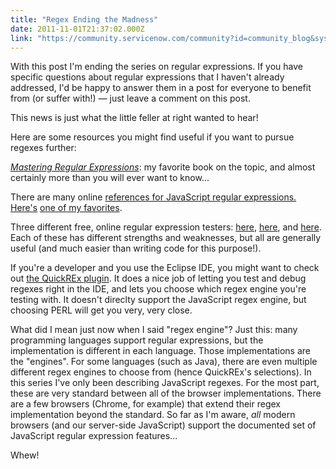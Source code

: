 ```yaml
---
title: "Regex Ending the Madness"
date: 2011-11-01T21:37:02.000Z
link: "https://community.servicenow.com/community?id=community_blog&sys_id=290daaa5dbd0dbc01dcaf3231f961981"
---
```

<p>With this post I'm ending the series on regular expressions. If you have specific questions about regular expressions that I haven't already addressed, I'd be happy to answer them in a post for everyone to benefit from (or suffer with!) — just leave a comment on this post.</p><p></p><p>This news is just what the little feller at right wanted to hear!</p><p></p><p>Here are some resources you might find useful if you want to pursue regexes further:</p><p></p><p><a href="http://www.amazon.com/Mastering-Regular-Expressions-Jeffrey-Friedl/dp/0596528124/ref=sr_1_1?s=books&amp;ie=UTF8&amp;qid=1319467991&amp;sr=1-1"><em>Mastering Regular Expressions</em></a>: my favorite book on the topic, and almost certainly more than you will ever want to know...</p><p></p><p>There are many online <a title="w.google.com/search?q=javascript+regular+expression+reference&ie=utf-8&oe=utf-8&aq=t&rls=org.mozilla:en-US:official" href="http://www.google.com/search?q=javascript+regular+expression+reference&amp;ie=utf-8&amp;oe=utf-8&amp;aq=t&amp;rls=org.mozilla:en-US:official">references for JavaScript regular expressions. Here's</a> <a title="eveloper.mozilla.org/en/JavaScript/Reference/Global_Objects/RegExp" href="https://developer.mozilla.org/en/JavaScript/Reference/Global_Objects/RegExp">one of my favorites</a>.</p><p></p><p>Three different free, online regular expression testers: <a title="w.gethifi.com/tools/regex" href="http://www.gethifi.com/tools/regex">here</a>, <a title="gexpal.com/" href="http://regexpal.com/">here</a>, and <a title="w.regextester.com/index.html" href="http://www.regextester.com/index.html">here</a>. Each of these has different strengths and weaknesses, but all are generally useful (and much easier than writing code for this purpose!).</p><p></p><p>If you're a developer and you use the Eclipse IDE, you might want to check out <a title="w.bastian-bergerhoff.com/eclipse/features/web/QuickREx/toc.html" href="http://www.bastian-bergerhoff.com/eclipse/features/web/QuickREx/toc.html">the QuickREx plugin</a>. It does a nice job of letting you test and debug regexes right in the IDE, and lets you choose which regex engine you're testing with. It doesn't direclty support the JavaScript regex engine, but choosing PERL will get you very, very close.</p><p></p><p>What did I mean just now when I said "regex engine"? Just this: many programming languages support regular expressions, but the implementation is different in each language. Those implementations are the "engines". For some languages (such as Java), there are even multiple different regex engines to choose from (hence QuickREx's selections). In this series I've only been describing JavaScript regexes. For the most part, these are very standard between all of the browser implementations. There are a few browsers (Chrome, for example) that extend their regex implementation beyond the standard. So far as I'm aware, <em>all</em> modern browsers (and our server-side JavaScript) support the documented set of JavaScript regular expression features...</p><p></p><p>Whew!</p>